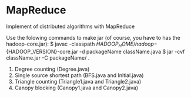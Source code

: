 MapReduce
=========

Implement of distributed algorithms with MapReduce

Use the folowing commands to make jar (of course, you have to has the hadoop-core.jar):
$ javac -classpath ${HADOOP_HOME}/hadoop-${HADOOP_VERSION}-core.jar -d packageName className.java 
$ jar -cvf className.jar -C packageName/ .


1. Degree counting (Degree.java)
2. Single source shortest path (BFS.java and Initial.java)
3. Triangle counting (Triangle1.java and Triangle2.java)
4. Canopy blocking (Canopy1.java and Canopy2.java)
